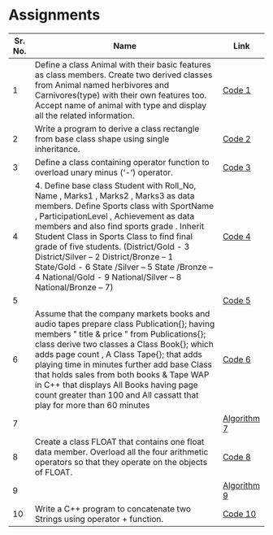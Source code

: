 # Assignments
| Sr. No. | Name                                                      | Link                                                                                            |
| ------- | --------------------------------------------------------- | --------------------------------------------------------------------------                      |
| 1       |   Define a class Animal with their basic features as class members. Create two derived classes from Animal named herbivores and Carnivores(type) with their own features too. Accept name of animal with type and display all the related information.   | [Code 1](/Assignment1.cpp)                                         | 
| 2       |  Write a program to derive a class rectangle from base class shape using single inheritance. | [Code 2](/Assignment2.cpp)                             |
| 3       |   Define a class containing operator function to overload unary minus (‘-‘)  operator. | [Code 3](/Assignment3.cpp)                                    |
| 4       | 4. Define base class Student with Roll_No, Name , Marks1 , Marks2 , Marks3 as data members. Define Sports class with SportName , ParticipationLevel , Achievement as data members and also find sports grade . Inherit Student Class in Sports Class to find final grade of five students. (District/Gold - 3 District/Silver – 2 District/Bronze – 1 State/Gold - 6 State /Silver – 5 State /Bronze – 4 National/Gold - 9 National/Silver – 8 National/Bronze – 7)| [Code 4](/Assignment4.cpp)                           |
| 5       |        | [Code 5]()                       |
| 6       |  Assume that the company markets books and audio tapes prepare class Publication{}; having members " title & price " from Publications{}; class derive two classes a Class Book{}; which adds page count , A Class Tape{}; that adds playing time in minutes further add base Class that holds sales from both books & Tape WAP in C++ that displays All Books having page count greater than 100 and All cassatt that play for more than 60 minutes  | [Code 6](Assignment6.cpp)            |
| 7       |              | [Algorithm 7](/FY/DSA/Linked%20List/deleteElementInBetween.md)             |
| 8       | Create a class FLOAT that contains one float data member. Overload all the four arithmetic operators so that they operate on the objects of FLOAT. | [Code 8](/Assignment8.cpp)                 |
| 9       |                                        | [Algorithm 9](/FY/DSA/Linked%20List/reverseList.md)                        |
| 10      |       Write a C++ program to concatenate two Strings using operator + function.       | [Code 10](/Assignment10.cpp)                                    |
